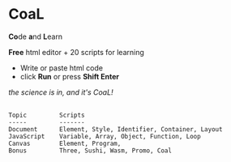 # CoaL
**Co**de **a**nd **L**earn

**Free** html editor + 20 scripts for learning

* Write or paste html code
* click **Run** or press **Shift Enter**

*the science is in, and it's CoaL!*

<pre> <code>
Topic         Scripts
-----         -------
Document      Element, Style, Identifier, Container, Layout
JavaScript    Variable, Array, Object, Function, Loop
Canvas        Element, Program, 
Bonus         Three, Sushi, Wasm, Promo, Coal
</code> </pre>
